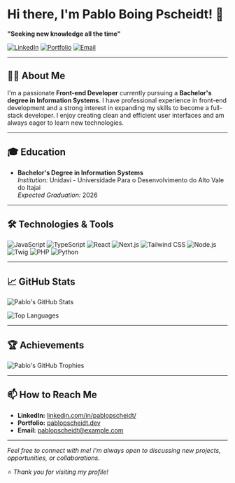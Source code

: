 # Hi there, I'm Pablo Boing Pscheidt! 👋

**"Seeking new knowledge all the time"**

[![LinkedIn](https://img.shields.io/badge/LinkedIn-pablopscheidt-blue?style=flat-square&logo=linkedin)](https://www.linkedin.com/in/pablopscheidt/)
[![Portfolio](https://img.shields.io/badge/Portfolio-pablopscheidt.dev-9cf?style=flat-square&logo=google-chrome)](https://pablopscheidt.dev)
[![Email](https://img.shields.io/badge/Email-pablopscheidt@example.com-red?style=flat-square&logo=gmail)](mailto:pablobngpscheidt@gmail.com)

---

## 🧑‍💻 About Me

I'm a passionate **Front-end Developer** currently pursuing a **Bachelor's degree in Information Systems**. I have professional experience in front-end development and a strong interest in expanding my skills to become a full-stack developer. I enjoy creating clean and efficient user interfaces and am always eager to learn new technologies.

---

## 🎓 Education

- **Bachelor's Degree in Information Systems**  
  *Institution:* Unidavi - Universidade Para o Desenvolvimento do Alto Vale do Itajai   
  *Expected Graduation:* 2026

---

## 🛠️ Technologies & Tools

![JavaScript](https://img.shields.io/badge/JavaScript-F7DF1E?style=flat-square&logo=javascript&logoColor=black)
![TypeScript](https://img.shields.io/badge/TypeScript-3178C6?style=flat-square&logo=typescript&logoColor=white)
![React](https://img.shields.io/badge/React-61DAFB?style=flat-square&logo=react&logoColor=black)
![Next.js](https://img.shields.io/badge/Next.js-000000?style=flat-square&logo=next.js&logoColor=white)
![Tailwind CSS](https://img.shields.io/badge/Tailwind_CSS-38B2AC?style=flat-square&logo=tailwind-css&logoColor=white)
![Node.js](https://img.shields.io/badge/Node.js-339933?style=flat-square&logo=node.js&logoColor=white)
![Twig](https://img.shields.io/badge/Twig-8B4513?style=flat-square&logo=twig&logoColor=white)
![PHP](https://img.shields.io/badge/PHP-777BB4?style=flat-square&logo=php&logoColor=white)
![Python](https://img.shields.io/badge/Python-3776AB?style=flat-square&logo=python&logoColor=white)

---

## 📈 GitHub Stats

![Pablo's GitHub Stats](https://github-readme-stats.vercel.app/api?username=pablopscheidt&show_icons=true&theme=radical)

![Top Languages](https://github-readme-stats.vercel.app/api/top-langs/?username=pablopscheidt&layout=compact&theme=radical)

---

## 🏆 Achievements

![Pablo's GitHub Trophies](https://github-profile-trophy.vercel.app/?username=pablopscheidt&theme=radical)

---

## 📫 How to Reach Me

- **LinkedIn:** [linkedin.com/in/pablopscheidt/](https://www.linkedin.com/in/pablopscheidt/)
- **Portfolio:** [pablopscheidt.dev](https://pablopscheidt.dev)
- **Email:** [pablopscheidt@example.com](mailto:pablobngpscheidt@gmail.com)

---

*Feel free to connect with me! I'm always open to discussing new projects, opportunities, or collaborations.*

⭐️ *Thank you for visiting my profile!*
